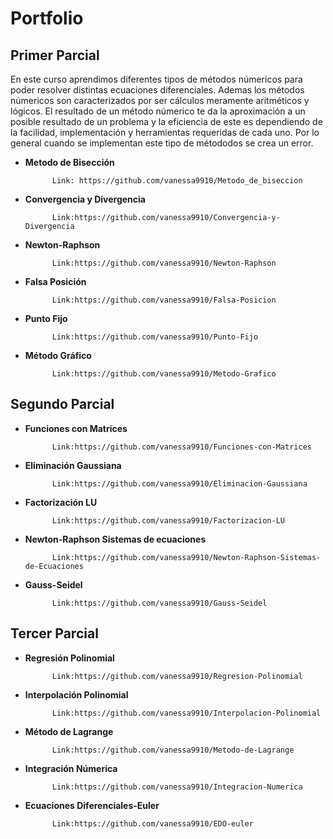 # Portfolio

Primer Parcial
---

En este curso aprendimos diferentes tipos de métodos númericos para poder resolver distintas ecuaciones diferenciales. Ademas
los métodos númericos son caracterizados por ser cálculos meramente aritméticos y lógicos. El resultado de un método númerico te
da la aproximación a un posible resultado de un problema y la eficiencia de este es dependiendo de la facilidad, implementación
y herramientas requeridas de cada uno. Por lo general cuando se implementan este tipo de métododos se crea un error.

  * **Metodo de Bisección**
  
              Link: https://github.com/vanessa9910/Metodo_de_biseccion
              
  * **Convergencia y Divergencia**
  
              Link:https://github.com/vanessa9910/Convergencia-y-Divergencia
              
  * **Newton-Raphson**
  
              Link:https://github.com/vanessa9910/Newton-Raphson
              
  * **Falsa Posición**
  
              Link:https://github.com/vanessa9910/Falsa-Posicion
              
  * **Punto Fijo**
  
              Link:https://github.com/vanessa9910/Punto-Fijo
              
  * **Método Gráfico**
  
              Link:https://github.com/vanessa9910/Metodo-Grafico
              
Segundo Parcial
---

* **Funciones con Matrices**

            Link:https://github.com/vanessa9910/Funciones-con-Matrices
            
* **Eliminación Gaussiana**

            Link:https://github.com/vanessa9910/Eliminacion-Gaussiana
            
* **Factorización LU**

            Link:https://github.com/vanessa9910/Factorizacion-LU
            
* **Newton-Raphson Sistemas de ecuaciones**

            Link:https://github.com/vanessa9910/Newton-Raphson-Sistemas-de-Ecuaciones
            
* **Gauss-Seidel**

            Link:https://github.com/vanessa9910/Gauss-Seidel
            
Tercer Parcial
---

* **Regresión Polinomial**

            Link:https://github.com/vanessa9910/Regresion-Polinomial
            
* **Interpolación Polinomial**

            Link:https://github.com/vanessa9910/Interpolacion-Polinomial
            
* **Método de Lagrange**

            Link:https://github.com/vanessa9910/Metodo-de-Lagrange
            
* **Integración Númerica**

            Link:https://github.com/vanessa9910/Integracion-Numerica
            
* **Ecuaciones Diferenciales-Euler**

            Link:https://github.com/vanessa9910/EDO-euler
            
